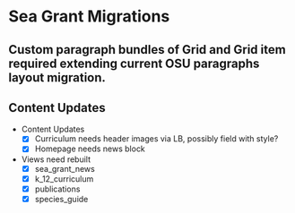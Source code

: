 # Sea Grant Migrations

## Custom paragraph bundles of Grid and Grid item required extending current OSU paragraphs layout migration.

## Content Updates
- Content Updates
  - [x] Curriculum needs header images via LB, possibly field with style?
  - [x] Homepage needs news block

- Views need rebuilt
  - [x] sea_grant_news
  - [x] k_12_curriculum
  - [x] publications
  - [x] species_guide
